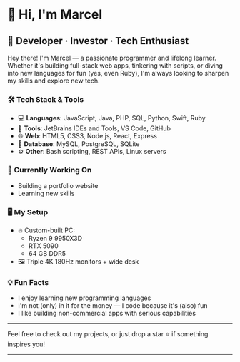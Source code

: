 # 👋 Hi, I'm Marcel

## 🧠 Developer · Investor · Tech Enthusiast

Hey there! I'm Marcel — a passionate programmer and lifelong learner. Whether it's building full-stack web apps, tinkering with scripts, or diving into new languages for fun (yes, even Ruby), I'm always looking to sharpen my skills and explore new tech.

### 🛠️ Tech Stack & Tools
- 💻 **Languages**: JavaScript, Java, PHP, SQL, Python, Swift, Ruby
- 🧰 **Tools**: JetBrains IDEs and Tools, VS Code, GitHub
- 🌐 **Web**: HTML5, CSS3, Node.js, React, Express
- 🧪 **Database**: MySQL, PostgreSQL, SQLite
- ⚙️ **Other**: Bash scripting, REST APIs, Linux servers

### 🚀 Currently Working On
- Building a portfolio website
- Learning new skills

### 🖥️ My Setup
- 🔥 Custom-built PC:
  - Ryzen 9 9950X3D
  - RTX 5090
  - 64 GB DDR5
- 🖼️ Triple 4K 180Hz monitors + wide desk

### 💡 Fun Facts
- I enjoy learning new programming languages
- I'm not (only) in it for the money — I code because it's (also) fun
- I like building non-commercial apps with serious capabilities

---

Feel free to check out my projects, or just drop a star ⭐ if something inspires you!

---

<!--
**zeroXmrcl/zeroXmrcl** is a ✨ _special_ ✨ repository because its `README.md` (this file) appears on your GitHub profile.

Here are some ideas to get you started:

- 🔭 I’m currently working on ...
- 🌱 I’m currently learning ...
- 👯 I’m looking to collaborate on ...
- 🤔 I’m looking for help with ...
- 💬 Ask me about ...
- 📫 How to reach me: ...
- 😄 Pronouns: ...
- ⚡ Fun fact: ...
-->
